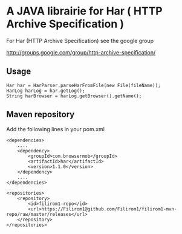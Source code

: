 A JAVA librairie for Har ( HTTP Archive Specification )
======================================================
For Har (HTTP Archive Specification) see the google group 

<http://groups.google.com/group/http-archive-specification/>


Usage
-----
    Har har = HarParser.parseHarFromFile(new File(fileName));
    HarLog harLog = har.getLog();
    String harBrowser = harLog.getBrowser().getName();


Maven repository
----------------
Add the following lines in your pom.xml

    <dependencies>
        ....
        <dependency>
            <groupId>com.browsermob</groupId>
            <artifactId>har</artifactId>
            <version>1.1.0</version>
        </dependency>
        ....
    </dependencies>

    <repositories>
        <repository>
            <id>filirom1-repo</id>
            <url>https://Filirom1@github.com/Filirom1/filirom1-mvn-repo/raw/master/releases</url>
        </repository>
    </repositories>
